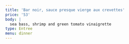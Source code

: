 ```yaml
---
title: 'Bar noir, sauce presque vierge aux crevettes'
price: '53'
body: |
  sea bass, shrimp and green tomato vinaigrette
type: Entree
menu: dinner
---
```





